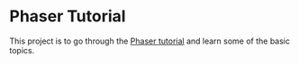 # Phaser Tutorial
This project is to go through the [Phaser tutorial](https://phaser.io/tutorials/making-your-first-phaser-3-game) and learn some of the basic topics.
